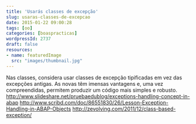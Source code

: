 ```yaml
---
title: 'Usarás classes de excepção'
slug: usaras-classes-de-excepcao
date: 2015-01-22 09:00:28
tags: [oo]
categories: [boaspracticas]
wordpressId: 2737
draft: false
resources:
- name: featuredImage
  src: "images/thumbnail.jpg"
---
```

Nas classes, considera usar classes de excepção tipificadas em vez das excepções antigas. As novas têm imensas vantagens e, uma vez compreendidas, permitem produzir um código mais simples e robusto.
http://www.slideshare.net/pruebaedublog/exceptions-handling-concept-in-abap
http://www.scribd.com/doc/86551830/26/Lesson-Exception-Handling-in-ABAP-Objects
http://zevolving.com/2011/12/class-based-exception/
